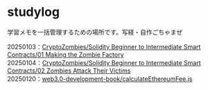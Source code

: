 # studylog
学習メモを一括管理するための場所です。写経・自作ごちゃまぜ

20250103：<a href="https://github.com/takyo-web/studylog/tree/main/CryptoZombies/Solidity%20Beginner%20to%20Intermediate%20Smart%20Contracts/01%20Making%20the%20Zombie%20Factory">CryptoZombies/Solidity Beginner to Intermediate Smart Contracts/01 Making the Zombie Factory</a><br>
20250104：<a href="https://github.com/takyo-web/studylog/tree/main/CryptoZombies/Solidity%20Beginner%20to%20Intermediate%20Smart%20Contracts/02%20Zombies%20Attack%20Their%20Victims">CryptoZombies/Solidity Beginner to Intermediate Smart Contracts/02 Zombies Attack Their Victims</a><br>
20250120：<a href="https://github.com/takyo-web/studylog/tree/main/web3.0-development-book">web3.0-development-book/calculateEthereumFee.js</a>
